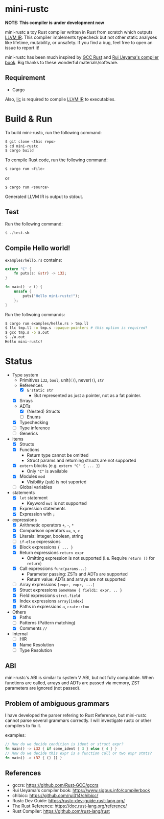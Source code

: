 # mini-rustc

**NOTE: This compiler is under development now**

mini-rustc a toy Rust compiler written in Rust from scratch which outputs [LLVM IR](https://llvm.org/).
This compiler implements typecheck but not other static analyses like lifetime, mutability, or unsafety.
If you find a bug, feel free to open an issue to report it!

mini-rustc has been much inspired by [GCC Rust](https://github.com/Rust-GCC/gccrs) and [Rui Ueyama's compiler book](https://www.sigbus.info/compilerbook).
Big thanks to these wonderful materials/software.

## Requirement

- Cargo

Also, [llc](https://llvm.org/docs/CommandGuide/llc.html) is required to compile [LLVM IR](https://llvm.org/) to executables.

# Build & Run

To build mini-rustc, run the following command:

```sh
$ git clone <this repo>
$ cd mini-rustc
$ cargo build
```

To compile Rust code, run the following command:

```sh
$ cargo run <file>
```

or

```sh
$ cargo run <source>
```

Generated LLVM IR is output to stdout.

## Test

Run the following command:

```rust
$ ./test.sh
```

## Compile Hello world!

`examples/hello.rs` contains:

```rust
extern "C" {
    fn puts(s: &str) -> i32;
}

fn main() -> () {
    unsafe {
        puts("Hello mini-rustc!");
    };
}
```

Run the follwoing commands:

```sh
$ cargo run examples/hello.rs > tmp.ll
$ llc tmp.ll -o tmp.s -opaque-pointers # this option is required!
$ gcc tmp.s -o a.out
$ ./a.out
Hello mini-rustc!
```

# Status

- Type system
  - Primitives `i32`, `bool`, unit(`()`), never(`!`), `str`
  - References
    - [x] `&'static str`
      - But represented as just a pointer, not as a fat pointer.
  - [x] Srrays
  - ADTs
    - [x] (Nested) Structs
    - [ ] Enums
  - [x] Typechecking
  - [ ] Type inference
  - [ ] Generics
- items
  - [x] Structs
  - [x] Functions
    - Return type cannot be omitted
    - Struct params and returning structs are not supported
  - [x] `extern` blocks (e.g. `extern "C" { ... }`)
    - Only `"C"` is available
  - [x] Modules `mod`
    - Visibility (`pub`) is not suported
  - [ ] Global variables
- statements
  - [x] `let` statement
    - Keyword `mut` is not supported
  - [x] Expression statements
  - [x] Expression with `;`
- expressions
  - [x] Arithmetic operators `+`, `-`, `*`
  - [x] Comparison operators `==`, `<`, `>`
  - [x] Literals: integer, boolean, string
  - [ ] `if-else` expressions
  - [x] Block expressions `{ ... }`
  - [x] Return expressions `return expr`
    - Omitting expression is not supported (i.e. Require `return ()` for `return`)
  - [x] Call expressions `func(params...)`
    - Parameter passing: ZSTs and ADTs are supported
    - Return value: ADTs and arrays are not supported
  - [ ] Array expressions `[expr, expr, ...]`
  - [x] Struct expressions `SomeName { field1: expr, .. }`
  - [x] Field expressions `strct.field`
  - [x] Index expressions `array[index]`
  - [x] Paths in expressions `a`, `crate::foo`
- Others
  - [x] Paths
  - [ ] Patterns (Pattern matching)
  - [x] Comments `//`
- Internal
  - [ ] HIR
  - [x] Name Resolution
  - [ ] Type Resolution

## ABI

mini-rustc's ABI is similar to system V ABI, but not fully compatible.
When functions are called, arrays and ADTs are passed via memory, ZST parameters are ignored (not passed).

## Problem of ambiguous grammars

I have developed the parser refering to Rust Reference, but mini-rustc cannot parse several grammars correctly.
I will investigate rustc or other compilers to fix it.

examples:

```rust
// How do we decide condition is ident or struct expr?
fn main() -> i32 { if some_ident { 3 } else { 4 } }
// How do we decide this expr is a function call or two expr stmts?
fn main() -> i32 { () () }
```

## References

- gccrs: https://github.com/Rust-GCC/gccrs
- Rui Ueyama's compiler book: https://www.sigbus.info/compilerbook
- chibicc: https://github.com/rui314/chibicc/
- Rustc Dev Guide: https://rustc-dev-guide.rust-lang.org/
- The Rust Reference: https://doc.rust-lang.org/reference/
- Rust Compiler: https://github.com/rust-lang/rust
